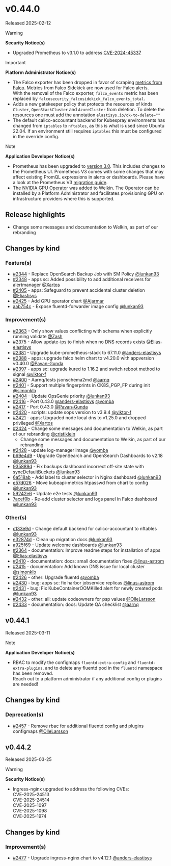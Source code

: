 # v0.44.0

Released 2025-02-12

> [!WARNING]
> **Security Notice(s)**
> - Upgraded Prometheus to v3.1.0 to address [CVE-2024-45337](https://github.com/advisories/GHSA-v778-237x-gjrc)
<!-- -->
> [!IMPORTANT]
> **Platform Administrator Notice(s)**
> - The Falco exporter has been dropped in favor of scraping [metrics from Falco](https://falco.org/docs/metrics/falco-metrics/). Metrics from Falco Sidekick are now used for Falco alerts.<br>With the removal of the Falco exporter, `falco_events` metric has been replaced by `falcosecurity_falcosidekick_falco_events_total`.
> - Adds a new gatekeeper policy that protects the resources of kinds `Cluster`, `OpenStackCluster` and `AzureCluster` from deletion. To delete the resources one must add the annotation `elastisys.io/ok-to-delete=""`
> - The default calico-accountant backend for Kubespray environments has changed from `iptables` to `nftables`, as this is what is used since Ubuntu 22.04. If an environment still requires `iptables` this must be configured in the override config.
<!-- -->
> [!NOTE]
> **Application Developer Notice(s)**
> - Prometheus has been upgraded to [version 3.0](https://prometheus.io/blog/2024/11/14/prometheus-3-0/). This includes changes to the Prometheus UI. Prometheus V3 comes with some changes that may affect existing PromQL expressions in alerts or dashboards. Please have a look at the Prometheus V3 [migration guide](https://prometheus.io/docs/prometheus/3.0/migration/).
> - The [NVIDIA GPU Operator](https://docs.nvidia.com/datacenter/cloud-native/gpu-operator/latest/index.html) was added to Welkin. The Operator can be installed by a Platform Administrator and facilitates provisioning GPU on infrastructure providers where this is supported.

## Release highlights

- Change some messages and documentation to Welkin, as part of our rebranding

## Changes by kind

### Feature(s)

- [#2344](https://github.com/elastisys/compliantkubernetes-apps/pull/2344) - Replace OpenSearch Backup Job with SM Policy [@lunkan93](https://github.com/lunkan93)
- [#2348](https://github.com/elastisys/compliantkubernetes-apps/pull/2348) - apps sc: Added possibility to add additional receivers for alertmanager [@Xartos](https://github.com/Xartos)
- [#2405](https://github.com/elastisys/compliantkubernetes-apps/pull/2405) - apps: Safeguard to prevent accidental cluster deletion [@Eliastisys](https://github.com/Eliastisys)
- [#2425](https://github.com/elastisys/compliantkubernetes-apps/pull/2425) - Add GPU operator chart [@Ajarmar](https://github.com/Ajarmar)
- [aab754c](https://github.com/elastisys/compliantkubernetes-apps/commit/aab754c3b68bfd9e3849f491c649bf8e0090047b) - Expose fluentd-forwarder image config [@lunkan93](https://github.com/lunkan93)

### Improvement(s)

- [#2363](https://github.com/elastisys/compliantkubernetes-apps/pull/2363) - Only show values conflicting with schema when explicitly running validate [@Zash](https://github.com/Zash)
- [#2375](https://github.com/elastisys/compliantkubernetes-apps/pull/2375) - Allow update-ips to finish when no DNS records exists [@Elias-elastisys](https://github.com/Elias-elastisys)
- [#2381](https://github.com/elastisys/compliantkubernetes-apps/pull/2381) - Upgrade kube-prometheus-stack to 67.11.0 [@anders-elastisys](https://github.com/anders-elastisys)
- [#2388](https://github.com/elastisys/compliantkubernetes-apps/pull/2388) - apps: upgrade falco helm chart to v4.20.0 with appversion v0.40.0 [@Pavan-Gunda](https://github.com/Pavan-Gunda)
- [#2397](https://github.com/elastisys/compliantkubernetes-apps/pull/2397) - apps sc: upgrade kured to 1.16.2 and switch reboot method to signal [@viktor-f](https://github.com/viktor-f)
- [#2400](https://github.com/elastisys/compliantkubernetes-apps/pull/2400) - Aarnq/tests jsonschema2md [@aarnq](https://github.com/aarnq)
- [#2401](https://github.com/elastisys/compliantkubernetes-apps/pull/2401) - Support multiple fingerprints in CK8S_PGP_FP during init [@simonklb](https://github.com/simonklb)
- [#2404](https://github.com/elastisys/compliantkubernetes-apps/pull/2404) - Update OpsGenie priority [@lunkan93](https://github.com/lunkan93)
- [#2416](https://github.com/elastisys/compliantkubernetes-apps/pull/2416) - Port 0.43.0 [@anders-elastisys](https://github.com/anders-elastisys) [@vomba](https://github.com/vomba)
- [#2417](https://github.com/elastisys/compliantkubernetes-apps/pull/2417) - Port 0.43.0 [@Pavan-Gunda](https://github.com/Pavan-Gunda)
- [#2420](https://github.com/elastisys/compliantkubernetes-apps/pull/2420) - scripts: update sops version to v3.9.4 [@viktor-f](https://github.com/viktor-f)
- [#2421](https://github.com/elastisys/compliantkubernetes-apps/pull/2421) - apps: Upgraded node local dns to v1.25.0 and dropped privileged [@Xartos](https://github.com/Xartos)
- [#2424](https://github.com/elastisys/compliantkubernetes-apps/pull/2424) - Change some messages and documentation to Welkin, as part of our rebranding [@cristiklein](https://github.com/cristiklein)
  - Change some messages and documentation to Welkin, as part of our rebranding
- [#2428](https://github.com/elastisys/compliantkubernetes-apps/pull/2428) - update log-manager image [@vomba](https://github.com/vomba)
- [b69e4d9](https://github.com/elastisys/compliantkubernetes-apps/commit/b69e4d949811e9b75cd477fd0e22730871a8910a) - Upgrade OpenSearch and OpenSearch Dashboards to v2.18 [@lunkan93](https://github.com/lunkan93)
- [935889d](https://github.com/elastisys/compliantkubernetes-apps/commit/935889d4b049c079385b394908d1afde034e7b18) - Fix backups dashboard incorrect off-site state with syncDefaultBuckets [@lunkan93](https://github.com/lunkan93)
- [6a518ab](https://github.com/elastisys/compliantkubernetes-apps/commit/6a518abbd744cb1387a0c52a08d9e434c0642275) - Add label to cluster selector in Nginx dashboard  [@lunkan93](https://github.com/lunkan93)
- [e57d026](https://github.com/elastisys/compliantkubernetes-apps/commit/e57d02682e899ca0b4d5957ee03b480ad69d3d2f) - Move kubeapi-metrics htpasswd from chart to config [@lunkan93](https://github.com/lunkan93)
- [59242e6](https://github.com/elastisys/compliantkubernetes-apps/commit/59242e6c4109582ba0e8403566a0cb6be18fd4e3) - Update e2e tests  [@lunkan93](https://github.com/lunkan93)
- [7acef0b](https://github.com/elastisys/compliantkubernetes-apps/commit/7acef0b39153913b638ec41d56ec854f5dda660c) - Re-add cluster selector and logs panel in Falco dashboard [@lunkan93](https://github.com/lunkan93)

### Other(s)

- [c133e9d](https://github.com/elastisys/compliantkubernetes-apps/commit/c133e9d9492acab82d4ae2839bed4bc41571bf3a) - Change default backend for calico-accountant to nftables [@lunkan93](https://github.com/lunkan93)
- [e32874d](https://github.com/elastisys/compliantkubernetes-apps/commit/e32874d5626ba1d4c7ce67ce00cfab2869455b3f) - Clean up migration docs [@lunkan93](https://github.com/lunkan93)
- [a925f69](https://github.com/elastisys/compliantkubernetes-apps/commit/a925f69feb3cf3ee08a23562eaefb8a60d731db2) - Update welcome dashboards [@lunkan93](https://github.com/lunkan93)
- [#2364](https://github.com/elastisys/compliantkubernetes-apps/pull/2364) - documentation: Improve readme steps for installation of apps [@Elias-elastisys](https://github.com/Elias-elastisys)
- [#2410](https://github.com/elastisys/compliantkubernetes-apps/pull/2410) - documentation: docs: small documentation fixes [@linus-astrom](https://github.com/linus-astrom)
- [#2415](https://github.com/elastisys/compliantkubernetes-apps/pull/2415) - documentation: Add known DNS issue for local cluster [@simonklb](https://github.com/simonklb)
- [#2426](https://github.com/elastisys/compliantkubernetes-apps/pull/2426) - other: Upgrade fluentd [@vomba](https://github.com/vomba)
- [#2430](https://github.com/elastisys/compliantkubernetes-apps/pull/2430) - bug: apps sc: fix harbor jobservice replicas [@linus-astrom](https://github.com/linus-astrom)
- [#2431](https://github.com/elastisys/compliantkubernetes-apps/pull/2431) - bug: Fix KubeContainerOOMKilled alert for newly created pods [@lunkan93](https://github.com/lunkan93)
- [#2432](https://github.com/elastisys/compliantkubernetes-apps/pull/2432) - other: all: update codeowners for psp values [@OlleLarsson](https://github.com/OlleLarsson)
- [#2433](https://github.com/elastisys/compliantkubernetes-apps/pull/2433) - documentation: docs: Update QA checklist [@aarnq](https://github.com/aarnq)

## v0.44.1

Released 2025-03-11
<!-- -->
> [!NOTE]
> **Application Developer Notice(s)**
> - RBAC to modify the configmaps `fluentd-extra-config` and `fluentd-extra-plugins`, and to delete any fluentd pod in the `fluentd` namespace has been removed.<br>Reach out to a platform administrator if any additional config or plugins are needed!

## Changes by kind

### Deprecation(s)

- [#2457](https://github.com/elastisys/compliantkubernetes-apps/pull/2457) - Remove rbac for additional fluentd config and plugins configmaps [@OlleLarsson](https://github.com/OlleLarsson)

## v0.44.2

Released 2025-03-25

> [!WARNING]
> **Security Notice(s)**
>
> - Ingress-nginx upgraded to address the following CVEs:<br>CVE-2025-24513<br>CVE-2025-24514<br>CVE-2025-1097<br>CVE-2025-1098<br>CVE-2025-1974

## Changes by kind

### Improvement(s)

- [#2477](https://github.com/elastisys/compliantkubernetes-apps/pull/2477) - Upgrade ingress-nginx chart to v4.12.1 [@anders-elastisys](https://github.com/anders-elastisys)
